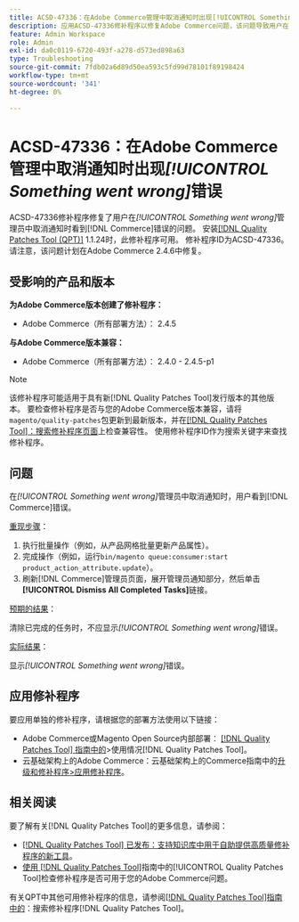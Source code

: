 ```yaml
---
title: ACSD-47336：在Adobe Commerce管理中取消通知时出现[!UICONTROL Something went wrong]错误
description: 应用ACSD-47336修补程序以修复Adobe Commerce问题，该问题导致用户在[!UICONTROL Something went wrong]Admin中禁用通知时看到 [!DNL Commerce] 错误。
feature: Admin Workspace
role: Admin
exl-id: da0c0119-6720-493f-a278-d573ed898a63
type: Troubleshooting
source-git-commit: 7fdb02a6d89d50ea593c5fd99d78101f89198424
workflow-type: tm+mt
source-wordcount: '341'
ht-degree: 0%

---
```


# ACSD-47336：在Adobe Commerce管理中取消通知时出现&#x200B;_[!UICONTROL Something went wrong]_&#x200B;错误

ACSD-47336修补程序修复了用户在&#x200B;_[!UICONTROL Something went wrong]_&#x200B;管理员中取消通知时看到[!DNL Commerce]错误的问题。 安装[[!DNL Quality Patches Tool (QPT)]](https://experienceleague.adobe.com/en/docs/commerce-operations/tools/quality-patches-tool/quality-patches-tool-to-self-serve-quality-patches) 1.1.24时，此修补程序可用。 修补程序ID为ACSD-47336。 请注意，该问题计划在Adobe Commerce 2.4.6中修复。

## 受影响的产品和版本

**为Adobe Commerce版本创建了修补程序：**

* Adobe Commerce（所有部署方法）： 2.4.5

**与Adobe Commerce版本兼容：**

* Adobe Commerce（所有部署方法）： 2.4.0 - 2.4.5-p1

>[!NOTE]
>
>该修补程序可能适用于具有新[!DNL Quality Patches Tool]发行版本的其他版本。 要检查修补程序是否与您的Adobe Commerce版本兼容，请将`magento/quality-patches`包更新到最新版本，并在[[!DNL Quality Patches Tool]：搜索修补程序页面](https://experienceleague.adobe.com/tools/commerce-quality-patches/index.html)上检查兼容性。 使用修补程序ID作为搜索关键字来查找修补程序。

## 问题

在&#x200B;_[!UICONTROL Something went wrong]_&#x200B;管理员中取消通知时，用户看到[!DNL Commerce]错误。

<u>重现步骤</u>：

1. 执行批量操作（例如，从产品网格批量更新产品属性）。
1. 完成操作（例如，运行`bin/magento queue:consumer:start product_action_attribute.update`）。
1. 刷新[!DNL Commerce]管理员页面，展开管理员通知部分，然后单击&#x200B;**[!UICONTROL Dismiss All Completed Tasks]**&#x200B;链接。

<u>预期的结果</u>：

清除已完成的任务时，不应显示&#x200B;_[!UICONTROL Something went wrong]_&#x200B;错误。

<u>实际结果</u>：

显示&#x200B;_[!UICONTROL Something went wrong]_&#x200B;错误。

## 应用修补程序

要应用单独的修补程序，请根据您的部署方法使用以下链接：

* Adobe Commerce或Magento Open Source内部部署： [[!DNL Quality Patches Tool] 指南中的](/help/tools/quality-patches-tool/usage.md)>使用情况[!DNL Quality Patches Tool]。
* 云基础架构上的Adobe Commerce：云基础架构上的Commerce指南中的[升级和修补程序>应用修补程序](https://experienceleague.adobe.com/docs/commerce-cloud-service/user-guide/develop/upgrade/apply-patches.html)。

## 相关阅读

要了解有关[!DNL Quality Patches Tool]的更多信息，请参阅：

* [[!DNL Quality Patches Tool] 已发布：支持知识库中用于自助提供高质量修补程序的新工具](https://experienceleague.adobe.com/en/docs/commerce-operations/tools/quality-patches-tool/quality-patches-tool-to-self-serve-quality-patches)。
* [使用 [!DNL Quality Patches Tool]](/help/tools/quality-patches-tool/patches-available-in-qpt/check-patch-for-magento-issue-with-magento-quality-patches.md)指南中的[!UICONTROL Quality Patches Tool]检查修补程序是否可用于您的Adobe Commerce问题。


有关QPT中其他可用修补程序的信息，请参阅[[!DNL Quality Patches Tool]指南中的](https://experienceleague.adobe.com/tools/commerce-quality-patches/index.html)：搜索修补程序[!DNL Quality Patches Tool]。
